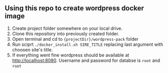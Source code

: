 ## Using this repo to create wordpress docker image
1. Create project folder somewhere on your local drive.
2. Clone this repository into previously created folder.
3. Open terminal and cd to `{projectDir}/wordpress-pack` folder
4. Run sciprt `./docker_install.sh SIRE_TITLE` replacing last argument with choosen site's title.
5. If everything went fine wordpress should be available at [http://localhost:8080](http://localhost:8080). Username and password for databse is `root` and `root`
